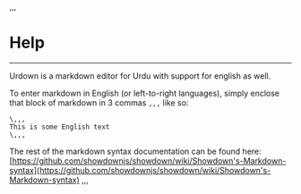 ﻿,,,
# Help
___
Urdown is a markdown editor for Urdu with support for english as well.  

To enter markdown in English (or left-to-right languages), simply enclose that
block of markdown in 3 commas `,,,` like so:  

```
\,,,
This is some English text
\,,,
```

The rest of the markdown syntax documentation can be found here:  
[https://github.com/showdownjs/showdown/wiki/Showdown's-Markdown-syntax](https://github.com/showdownjs/showdown/wiki/Showdown's-Markdown-syntax)
,,,